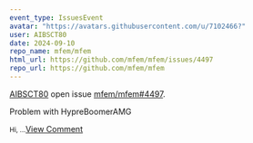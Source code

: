 ```yaml
---
event_type: IssuesEvent
avatar: "https://avatars.githubusercontent.com/u/7102466?"
user: AIBSCT80
date: 2024-09-10
repo_name: mfem/mfem
html_url: https://github.com/mfem/mfem/issues/4497
repo_url: https://github.com/mfem/mfem
---
```


<a href='https://github.com/AIBSCT80' target='_blank'>AIBSCT80</a> open issue <a href='https://github.com/mfem/mfem/issues/4497' target='_blank'>mfem/mfem#4497</a>.

<p>Problem with HypreBoomerAMG</p><small>Hi,  ...</small><a href='https://github.com/mfem/mfem/issues/4497' target='_blank'>View Comment</a>